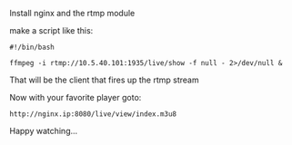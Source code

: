 Install nginx and the rtmp module

make a script like this:

    #!/bin/bash

    ffmpeg -i rtmp://10.5.40.101:1935/live/show -f null - 2>/dev/null &

That will be the client that fires up the rtmp stream

Now with your favorite player goto:

    http://nginx.ip:8080/live/view/index.m3u8

Happy watching...
